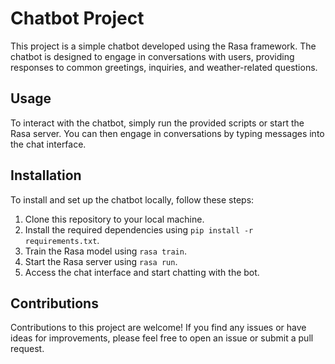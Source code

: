 # Chatbot Project

This project is a simple chatbot developed using the Rasa framework. The chatbot is designed to engage in conversations with users, providing responses to common greetings, inquiries, and weather-related questions.

## Usage

To interact with the chatbot, simply run the provided scripts or start the Rasa server. You can then engage in conversations by typing messages into the chat interface.

## Installation

To install and set up the chatbot locally, follow these steps:

1. Clone this repository to your local machine.
2. Install the required dependencies using `pip install -r requirements.txt`.
3. Train the Rasa model using `rasa train`.
4. Start the Rasa server using `rasa run`.
5. Access the chat interface and start chatting with the bot.

## Contributions

Contributions to this project are welcome! If you find any issues or have ideas for improvements, please feel free to open an issue or submit a pull request.

